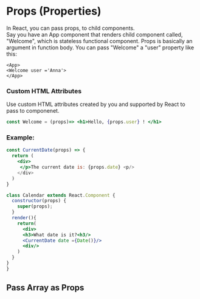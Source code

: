# Props (Properties)
In React, you can pass props, to child components. <br/>
Say  you have an App component that renders child component called, "Welcome", which is stateless functional component. Props is basically an argument in function body.  You can pass "Welcome" a "user" property like this:

```JSX
<App>
<Welcome user ='Anna'>
</App>
```

### Custom HTML Attributes 
Use custom HTML attributes created by you and supported by React to pass to componenet. 
```jsx
const Welcome = (props)=> <h1>Hello, {props.user} ! </h1>
```



### Example:

```jsx
const CurrentDate(props) => {
  return (
    <div>
     </p>The current date is: {props.date} <p/>
    </div>
  )
}

class Calendar extends React.Component {
  constructor(props) {
    super(props);
  }
  render(){
    return(
      <div>
      <h3>What date is it?<h3/>
      <CurrentDate date ={Date()}/>
      <div/>
    )
  }
}
}
```

## Pass Array as Props